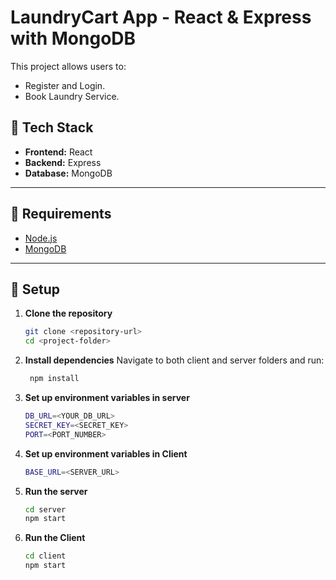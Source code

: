# LaundryCart App - React & Express with MongoDB

This project allows users to:
- Register and Login.
- Book Laundry Service.

## 🔹 Tech Stack
- **Frontend:** React  
- **Backend:** Express  
- **Database:** MongoDB  

---

## 🚀 Requirements
- [Node.js](https://nodejs.org/)
- [MongoDB](https://www.mongodb.com/)

---

## 🔧 Setup

1. **Clone the repository**  
   ```bash
   git clone <repository-url>
   cd <project-folder>

2. **Install dependencies**
    Navigate to both client and server folders and run:
   ```bash
    npm install
3. **Set up environment variables in server**

    ```bash
    DB_URL=<YOUR_DB_URL>
    SECRET_KEY=<SECRET_KEY>
    PORT=<PORT_NUMBER>

4. **Set up environment variables in Client**
    ```bash
    BASE_URL=<SERVER_URL>

5. **Run the server**

    ```bash
    cd server
    npm start 

6. **Run the Client**
    ```bash
    cd client
    npm start